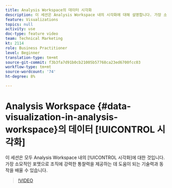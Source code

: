 ```yaml
---
title: Analysis Workspace의 데이터 시각화
description: 이 세션은 Analysis Workspace 내의 시각화에 대해 설명합니다. 가장 소모적인 포맷으로 조직에 강력한 통찰력을 제공하는 데 도움이 되는 기술력과 동작을 배울 수 있습니다.
feature: Visualizations
topics: null
activity: use
doc-type: feature video
team: Technical Marketing
kt: 2114
role: Business Practitioner
level: Beginner
translation-type: tm+mt
source-git-commit: f3b3fa7d91b0cb21005b57768ca23ed6700fcc03
workflow-type: tm+mt
source-wordcount: '74'
ht-degree: 8%

---
```



# Analysis Workspace {#data-visualization-in-analysis-workspace}의 데이터 [!UICONTROL 시각화]

이 세션은 모두 Analysis Workspace 내의 [!UICONTROL 시각화]에 대한 것입니다. 가장 소모적인 포맷으로 조직에 강력한 통찰력을 제공하는 데 도움이 되는 기술력과 동작을 배울 수 있습니다.

>[!VIDEO](https://video.tv.adobe.com/v/25036/?quality=12)
